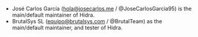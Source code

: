 - José Carlos García (<hola@josecarlos.me> / @JoseCarlosGarcia95) is the main/default maintainer of Hidra.
- BrutalSys SL (<equipo@brutalsys.com> / @BrutalTeam) as the main/default maintainer, and tester of Hidra.
